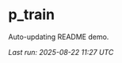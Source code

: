 # p_train

Auto-updating README demo.

<!--START_SECTION:status-->
_Last run: 2025-08-22 11:27 UTC_
<!--END_SECTION:status-->




















































